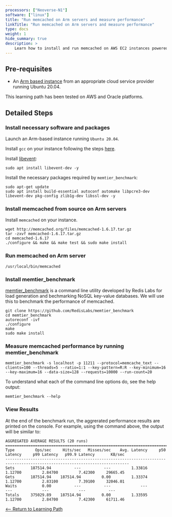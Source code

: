 ```yaml
---
processors: ["Neoverse-N1"]
software: ["linux"]
title: "Run memcached on Arm servers and measure performance"
linkTitle: "Run memcached on Arm servers and measure performance"
type: docs
weight: 1
hide_summary: true
description: >
    Learn how to install and run memcached on AWS EC2 instances powered by Arm64 achitecture.
---
```


## Pre-requisites

* An [Arm based instance](/cloud/platforms) from an appropriate cloud service provider running Ubuntu 20.04.

This learning path has been tested on AWS and Oracle platforms.

## Detailed Steps

### Install necessary software and packages

Launch an Arm-based instance running `Ubuntu 20.04`.

Install `gcc` on your instance following the steps [here](/compilers/install_ngcc).

Install [libevent](https://libevent.org/):
```console
sudo apt install libevent-dev -y
```

Install the necessary packages required by `memtier_benchmark`:
```console
sudo apt-get update
sudo apt install build-essential autoconf automake libpcre3-dev libevent-dev pkg-config zlib1g-dev libssl-dev -y
```

### Install memcached from source on Arm servers

Install `memcached` on your instance.

```console
wget http://memcached.org/files/memcached-1.6.17.tar.gz
tar -zxvf memcached-1.6.17.tar.gz
cd memcached-1.6.17
./configure && make && make test && sudo make install
```

### Run memcached on Arm server
```console
/usr/local/bin/memcached
```

### Install memtier_benchmark

[memtier_benchmark](https://github.com/RedisLabs/memtier_benchmark) is a command line utility developed by Redis Labs for load generation and bechmarking NoSQL key-value databases. We will use this to benchmark the performance of memcached.

```console
git clone https://github.com/RedisLabs/memtier_benchmark
cd memtier_benchmark
autoreconf -ivf
./configure
make
sudo make install
```

### Measure memcached performance by running memtier_benchmark

```console
memtier_benchmark -s localhost -p 11211 --protocol=memcache_text --clients=100 --threads=5 --ratio=1:1 --key-pattern=R:R --key-minimum=16 --key-maximum=16 --data-size=128 --requests=10000 --run-count=20
```

To understand what each of the command line options do, see the help output:
```console
memtier_benchmark --help
```

### View Results

At the end of the benchmark run, the aggrerated performance results are printed on the console. For example, using the command above, the output will be similar to:
```
AGGREGATED AVERAGE RESULTS (20 runs)
============================================================================================================================
Type         Ops/sec     Hits/sec   Misses/sec    Avg. Latency     p50 Latency     p99 Latency   p99.9 Latency       KB/sec
----------------------------------------------------------------------------------------------------------------------------
Sets       187514.94          ---          ---         1.33816         1.12700         2.84700         7.42300     29665.45
Gets       187514.94    187514.94         0.00         1.33374         1.12700         2.83100         7.39100     32046.01
Waits           0.00          ---          ---             ---             ---             ---             ---          ---
Totals     375029.89    187514.94         0.00         1.33595         1.12700         2.84700         7.42300     61711.46
```


[<-- Return to Learning Path](/cloud/memcached/#sections)
